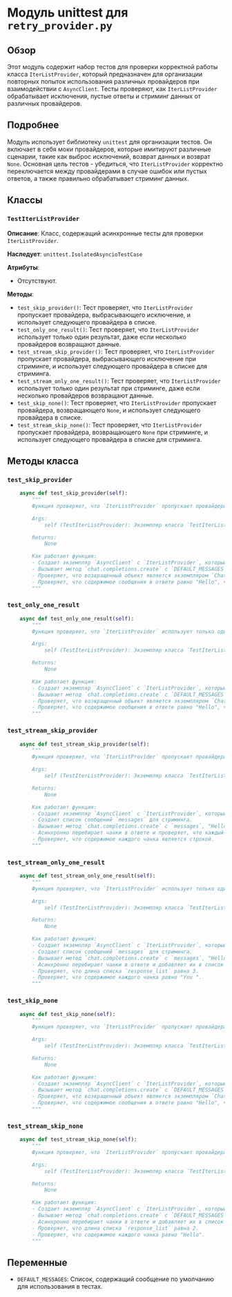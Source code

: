 # Модуль unittest для `retry_provider.py`

## Обзор

Этот модуль содержит набор тестов для проверки корректной работы класса `IterListProvider`, который предназначен для организации повторных попыток использования различных провайдеров при взаимодействии с `AsyncClient`. Тесты проверяют, как `IterListProvider` обрабатывает исключения, пустые ответы и стриминг данных от различных провайдеров.

## Подробнее

Модуль использует библиотеку `unittest` для организации тестов. Он включает в себя моки провайдеров, которые имитируют различные сценарии, такие как выброс исключений, возврат данных и возврат `None`. Основная цель тестов - убедиться, что `IterListProvider` корректно переключается между провайдерами в случае ошибок или пустых ответов, а также правильно обрабатывает стриминг данных.

## Классы

### `TestIterListProvider`

**Описание**: Класс, содержащий асинхронные тесты для проверки `IterListProvider`.

**Наследует**: `unittest.IsolatedAsyncioTestCase`

**Атрибуты**:
- Отсутствуют.

**Методы**:
- `test_skip_provider()`: Тест проверяет, что `IterListProvider` пропускает провайдера, выбрасывающего исключение, и использует следующего провайдера в списке.
- `test_only_one_result()`: Тест проверяет, что `IterListProvider` использует только один результат, даже если несколько провайдеров возвращают данные.
- `test_stream_skip_provider()`: Тест проверяет, что `IterListProvider` пропускает провайдера, выбрасывающего исключение при стриминге, и использует следующего провайдера в списке для стриминга.
- `test_stream_only_one_result()`: Тест проверяет, что `IterListProvider` использует только один результат при стриминге, даже если несколько провайдеров возвращают данные.
- `test_skip_none()`: Тест проверяет, что `IterListProvider` пропускает провайдера, возвращающего `None`, и использует следующего провайдера в списке.
- `test_stream_skip_none()`: Тест проверяет, что `IterListProvider` пропускает провайдера, возвращающего `None` при стриминге, и использует следующего провайдера в списке для стриминга.

## Методы класса

### `test_skip_provider`

```python
    async def test_skip_provider(self):
        """
        Функция проверяет, что `IterListProvider` пропускает провайдера, выбрасывающего исключение, и использует следующего провайдера в списке.

        Args:
            self (TestIterListProvider): Экземпляр класса `TestIterListProvider`.

        Returns:
            None

        Как работает функция:
        - Создает экземпляр `AsyncClient` с `IterListProvider`, который содержит `RaiseExceptionProviderMock` (который выбрасывает исключение) и `YieldProviderMock` (который возвращает данные).
        - Вызывает метод `chat.completions.create` с `DEFAULT_MESSAGES` и пустой строкой.
        - Проверяет, что возвращенный объект является экземпляром `ChatCompletion`.
        - Проверяет, что содержимое сообщения в ответе равно "Hello", что указывает на то, что был использован `YieldProviderMock`.
        """
```

### `test_only_one_result`

```python
    async def test_only_one_result(self):
        """
        Функция проверяет, что `IterListProvider` использует только один результат, даже если несколько провайдеров возвращают данные.

        Args:
            self (TestIterListProvider): Экземпляр класса `TestIterListProvider`.

        Returns:
            None

        Как работает функция:
        - Создает экземпляр `AsyncClient` с `IterListProvider`, который содержит два экземпляра `YieldProviderMock` (оба возвращают данные).
        - Вызывает метод `chat.completions.create` с `DEFAULT_MESSAGES` и пустой строкой.
        - Проверяет, что возвращенный объект является экземпляром `ChatCompletion`.
        - Проверяет, что содержимое сообщения в ответе равно "Hello", что указывает на то, что был использован первый `YieldProviderMock`.
        """
```

### `test_stream_skip_provider`

```python
    async def test_stream_skip_provider(self):
        """
        Функция проверяет, что `IterListProvider` пропускает провайдера, выбрасывающего исключение при стриминге, и использует следующего провайдера в списке для стриминга.

        Args:
            self (TestIterListProvider): Экземпляр класса `TestIterListProvider`.

        Returns:
            None

        Как работает функция:
        - Создает экземпляр `AsyncClient` с `IterListProvider`, который содержит `AsyncRaiseExceptionProviderMock` (который выбрасывает исключение асинхронно) и `YieldProviderMock` (который возвращает данные).
        - Создает список сообщений `messages` для стриминга.
        - Вызывает метод `chat.completions.create` с `messages`, "Hello" и `stream=True`.
        - Асинхронно перебирает чанки в ответе и проверяет, что каждый чанк является экземпляром `ChatCompletionChunk`.
        - Проверяет, что содержимое каждого чанка является строкой.
        """
```

### `test_stream_only_one_result`

```python
    async def test_stream_only_one_result(self):
        """
        Функция проверяет, что `IterListProvider` использует только один результат при стриминге, даже если несколько провайдеров возвращают данные.

        Args:
            self (TestIterListProvider): Экземпляр класса `TestIterListProvider`.

        Returns:
            None

        Как работает функция:
        - Создает экземпляр `AsyncClient` с `IterListProvider`, который содержит два экземпляра `YieldProviderMock` (оба возвращают данные).
        - Создает список сообщений `messages` для стриминга.
        - Вызывает метод `chat.completions.create` с `messages`, "Hello", `stream=True` и `max_tokens=2`.
        - Асинхронно перебирает чанки в ответе и добавляет их в список `response_list`.
        - Проверяет, что длина списка `response_list` равна 3.
        - Проверяет, что содержимое каждого чанка равно "You ".
        """
```

### `test_skip_none`

```python
    async def test_skip_none(self):
        """
        Функция проверяет, что `IterListProvider` пропускает провайдера, возвращающего `None`, и использует следующего провайдера в списке.

        Args:
            self (TestIterListProvider): Экземпляр класса `TestIterListProvider`.

        Returns:
            None

        Как работает функция:
        - Создает экземпляр `AsyncClient` с `IterListProvider`, который содержит `YieldNoneProviderMock` (который возвращает `None`) и `YieldProviderMock` (который возвращает данные).
        - Вызывает метод `chat.completions.create` с `DEFAULT_MESSAGES` и пустой строкой.
        - Проверяет, что возвращенный объект является экземпляром `ChatCompletion`.
        - Проверяет, что содержимое сообщения в ответе равно "Hello", что указывает на то, что был использован `YieldProviderMock`.
        """
```

### `test_stream_skip_none`

```python
    async def test_stream_skip_none(self):
        """
        Функция проверяет, что `IterListProvider` пропускает провайдера, возвращающего `None` при стриминге, и использует следующего провайдера в списке для стриминга.

        Args:
            self (TestIterListProvider): Экземпляр класса `TestIterListProvider`.

        Returns:
            None

        Как работает функция:
        - Создает экземпляр `AsyncClient` с `IterListProvider`, который содержит `YieldNoneProviderMock` (который возвращает `None`) и `YieldProviderMock` (который возвращает данные).
        - Вызывает метод `chat.completions.create` с `DEFAULT_MESSAGES`, пустой строкой и `stream=True`.
        - Асинхронно перебирает чанки в ответе и добавляет их в список `response_list`.
        - Проверяет, что длина списка `response_list` равна 2.
        - Проверяет, что содержимое каждого чанка равно "Hello".
        """
```

## Переменные

- `DEFAULT_MESSAGES`: Список, содержащий сообщение по умолчанию для использования в тестах.